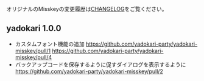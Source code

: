 オリジナルのMisskeyの変更履歴は[CHANGELOG](CHANGELOG.md)をご覧ください。

<!--
## Unlereased
### General

### Client

### Server
-->


## yadokari 1.0.0
 - カスタムフォント機能の追加 https://github.com/yadokari-party/yadokari-misskey/pull/1 https://github.com/yadokari-party/yadokari-misskey/pull/4
 - バックアップコードを保存するように促すダイアログを表示するように https://github.com/yadokari-party/yadokari-misskey/pull/2
